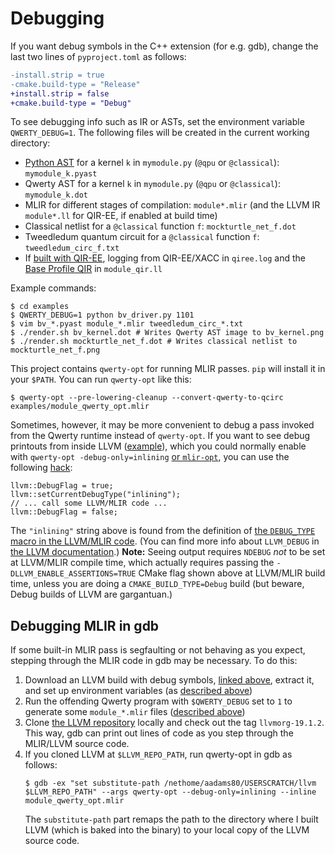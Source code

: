 Debugging
=========

If you want debug symbols in the C++ extension (for e.g. gdb), change the last
two lines of `pyproject.toml` as follows:
```diff
-install.strip = true
-cmake.build-type = "Release"
+install.strip = false
+cmake.build-type = "Debug"
```

To see debugging info such as IR or ASTs, set the environment variable
`QWERTY_DEBUG=1`. The following files will be created in the current working
directory:

* [Python AST][5] for a kernel `k` in `mymodule.py` (`@qpu` or `@classical`):
  `mymodule_k.pyast`
* Qwerty AST for a kernel `k` in `mymodule.py` (`@qpu` or `@classical`):
  `mymodule_k.dot`
* MLIR for different stages of compilation: `module*.mlir` (and the LLVM IR
  `module*.ll` for QIR-EE, if enabled at build time)
* Classical netlist for a `@classical` function `f`: `mockturtle_net_f.dot`
* Tweedledum quantum circuit for a `@classical` function `f`:
  `tweedledum_circ_f.txt`
* If [built with QIR-EE][6], logging from QIR-EE/XACC in `qiree.log` and the
  [Base Profile QIR][1] in `module_qir.ll`

Example commands:

    $ cd examples
    $ QWERTY_DEBUG=1 python bv_driver.py 1101
    $ vim bv_*.pyast module_*.mlir tweedledum_circ_*.txt
    $ ./render.sh bv_kernel.dot # Writes Qwerty AST image to bv_kernel.png
    $ ./render.sh mockturtle_net_f.dot # Writes classical netlist to mockturtle_net_f.png

This project contains `qwerty-opt` for running MLIR passes. `pip` will
install it in your `$PATH`. You can run `qwerty-opt` like this:

    $ qwerty-opt --pre-lowering-cleanup --convert-qwerty-to-qcirc examples/module_qwerty_opt.mlir

Sometimes, however, it may be more convenient to debug a pass invoked from the
Qwerty runtime instead of `qwerty-opt`. If you want to see debug printouts from
inside LLVM ([example][3]), which you could normally enable with
`qwerty-opt -debug-only=inlining` [or `mlir-opt`][4], you can use the following
[hack][7]:

    llvm::DebugFlag = true;
    llvm::setCurrentDebugType("inlining");
    // ... call some LLVM/MLIR code ...
    llvm::DebugFlag = false;

The `"inlining"` string above is found from the definition of [the `DEBUG_TYPE`
macro in the LLVM/MLIR code][2]. (You can find more info about `LLVM_DEBUG` in
[the LLVM documentation][8].) **Note:** Seeing output requires `NDEBUG` _not_
to be set at LLVM/MLIR compile time, which actually requires passing the
`-DLLVM_ENABLE_ASSERTIONS=TRUE` CMake flag shown above at LLVM/MLIR build time,
unless you are doing a `CMAKE_BUILD_TYPE=Debug` build (but beware, Debug builds
of LLVM are gargantuan.)

Debugging MLIR in gdb
---------------------

If some built-in MLIR pass is segfaulting or not behaving as you expect,
stepping through the MLIR code in gdb may be necessary. To do this:

1. Download an LLVM build with debug symbols, [linked
   above](#option-1-use-a-pre-built-llvm-tarball), extract it, and set up
   environment variables (as [described above](#macoslinux))
2. Run the offending Qwerty program with `$QWERTY_DEBUG` set to `1` to generate
   some `module_*.mlir` files ([described above](#debugging))
3. Clone [the LLVM repository][7] locally and check out the tag
   `llvmorg-19.1.2`. This way, gdb can print out lines of code as you step
   through the MLIR/LLVM source code.
4. If you cloned LLVM at `$LLVM_REPO_PATH`, run qwerty-opt in gdb as follows:
   ```
   $ gdb -ex "set substitute-path /nethome/aadams80/USERSCRATCH/llvm $LLVM_REPO_PATH" --args qwerty-opt --debug-only=inlining --inline module_qwerty_opt.mlir
   ```
   The `substitute-path` part remaps the path to the directory where I built
   LLVM (which is baked into the binary) to your local copy of the LLVM source
   code.

[1]: https://github.com/qir-alliance/qir-spec/blob/8b3fd47b7b70122a104e24733ef9de911576f7d6/specification/under_development/profiles/Base_Profile.md
[2]: https://github.com/llvm/llvm-project/blob/ef33d6cbfc2dada0709783563fee57e6afd9a2d9/mlir/lib/Transforms/Inliner.cpp#L33
[3]: https://github.com/llvm/llvm-project/blob/ef33d6cbfc2dada0709783563fee57e6afd9a2d9/mlir/lib/Transforms/Utils/InliningUtils.cpp#L139-L142
[4]: https://mlir.llvm.org/getting_started/Debugging/
[5]: https://docs.python.org/3/library/ast.html
[6]: qiree.md
[7]: https://github.com/llvm/llvm-project
[8]: https://llvm.org/docs/ProgrammersManual.html#the-llvm-debug-macro-and-debug-option
